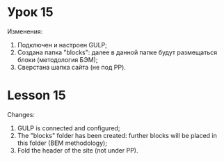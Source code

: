 # Урок 15
Изменения:

1. Подключен и настроен GULP;
2. Создана папка "blocks": далее в данной папке будут размещаться блоки (методология БЭМ);
3. Сверстана шапка сайта (не под PP).


# Lesson 15
Changes:

1. GULP is connected and configured;
2. The "blocks" folder has been created: further blocks will be placed in this folder (BEM methodology);
3. Fold the header of the site (not under PP).
